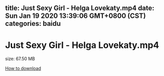 
title: Just Sexy Girl - Helga Lovekaty.mp4
date: Sun Jan 19 2020 13:39:06 GMT+0800 (CST)    
categories: baidu
---

# Just Sexy Girl - Helga Lovekaty.mp4
size: 67.50 MB
 
 

[How to download](https://bpcam.bemobtrk.com/go/2ceec3aa-1ca2-46d6-b9ff-aaa5c184517c?jno=76)